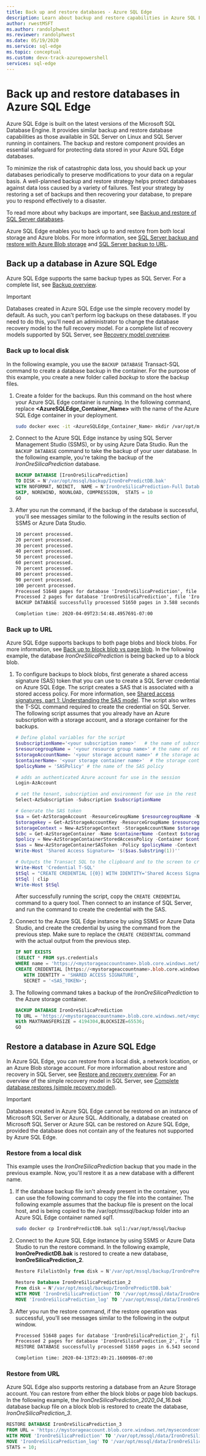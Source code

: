 ```yaml
---
title: Back up and restore databases - Azure SQL Edge
description: Learn about backup and restore capabilities in Azure SQL Edge.
author: rwestMSFT
ms.author: randolphwest
ms.reviewer: randolphwest
ms.date: 05/19/2020
ms.service: sql-edge
ms.topic: conceptual
ms.custom: devx-track-azurepowershell
services: sql-edge
---
```


# Back up and restore databases in Azure SQL Edge 

Azure SQL Edge is built on the latest versions of the Microsoft SQL Database Engine. It provides similar backup and restore database capabilities as those available in SQL Server on Linux and SQL Server running in containers. The backup and restore component provides an essential safeguard for protecting data stored in your Azure SQL Edge databases. 

To minimize the risk of catastrophic data loss, you should back up your databases periodically to preserve modifications to your data on a regular basis. A well-planned backup and restore strategy helps protect databases against data loss caused by a variety of failures. Test your strategy by restoring a set of backups and then recovering your database, to prepare you to respond effectively to a disaster.

To read more about why backups are important, see [Backup and restore of SQL Server databases](/sql/relational-databases/backup-restore/back-up-and-restore-of-sql-server-databases/).

Azure SQL Edge enables you to back up to and restore from both local storage and Azure blobs. For more information, see [SQL Server backup and restore with Azure Blob storage](/sql/relational-databases/backup-restore/sql-server-backup-and-restore-with-microsoft-azure-blob-storage-service/) and [SQL Server backup to URL](/sql/relational-databases/backup-restore/sql-server-backup-to-url).

## Back up a database in Azure SQL Edge

Azure SQL Edge supports the same backup types as SQL Server. For a complete list, see [Backup overview](/sql/relational-databases/backup-restore/backup-overview-sql-server/).

> [!IMPORTANT] 
> Databases created in Azure SQL Edge use the simple recovery model by default. As such, you can't perform log backups on these databases. If you need to do this, you'll need an administrator to change the database recovery model to the full recovery model. For a complete list of recovery models supported by SQL Server, see [Recovery model overview](/sql/relational-databases/backup-restore/recovery-models-sql-server#RMov).

### Back up to local disk

In the following example, you use the `BACKUP DATABASE` Transact-SQL command to create a database backup in the container. For the purpose of this example, you create a new folder called *backup* to store the backup files.

1. Create a folder for the backups. Run this command on the host where your Azure SQL Edge container is running. In the following command, replace **<AzureSQLEdge_Container_Name>** with the name of the Azure SQL Edge container in your deployment.

    ```bash
    sudo docker exec -it <AzureSQLEdge_Container_Name> mkdir /var/opt/mssql/backup
    ```

2. Connect to the Azure SQL Edge instance by using SQL Server Management Studio (SSMS), or by using Azure Data Studio. Run the `BACKUP DATABASE` command to take the backup of your user database. In the following example, you're taking the backup of the *IronOreSilicaPrediction* database.

    ```sql
    BACKUP DATABASE [IronOreSilicaPrediction] 
    TO DISK = N'/var/opt/mssql/backup/IronOrePredictDB.bak' 
    WITH NOFORMAT, NOINIT,  NAME = N'IronOreSilicaPrediction-Full Database Backup', 
    SKIP, NOREWIND, NOUNLOAD, COMPRESSION,  STATS = 10
    GO
    ```

3. After you run the command, if the backup of the database is successful, you'll see messages similar to the following in the results section of SSMS or Azure Data Studio.

    ```txt
    10 percent processed.
    20 percent processed.
    30 percent processed.
    40 percent processed.
    50 percent processed.
    60 percent processed.
    70 percent processed.
    80 percent processed.
    90 percent processed.
    100 percent processed.
    Processed 51648 pages for database 'IronOreSilicaPrediction', file 'IronOreSilicaPrediction' on file 1.
    Processed 2 pages for database 'IronOreSilicaPrediction', file 'IronOreSilicaPrediction_log' on file 1.
    BACKUP DATABASE successfully processed 51650 pages in 3.588 seconds (112.461 MB/sec).

    Completion time: 2020-04-09T23:54:48.4957691-07:00
    ```

### Back up to URL

Azure SQL Edge supports backups to both page blobs and block blobs. For more information, see [Back up to block blob vs page blob](/sql/relational-databases/backup-restore/sql-server-backup-to-url#blockbloborpageblob). In the following example, the database *IronOreSilicaPrediction* is being backed up to a block blob. 

1. To configure backups to block blobs, first generate a shared access signature (SAS) token that you can use to create a SQL Server credential on Azure SQL Edge. The script creates a SAS that is associated with a stored access policy. For more information, see [Shared access signatures, part 1: Understanding the SAS model](../storage/common/storage-sas-overview.md). The script also writes the T-SQL command required to create the credential on SQL Server. The following script assumes that you already have an Azure subscription with a storage account, and a storage container for the backups.

    ```PowerShell
    # Define global variables for the script  
    $subscriptionName='<your subscription name>'   # the name of subscription name you will use
    $resourcegroupName = '<your resource group name>' # the name of resource group you will use
    $storageAccountName= '<your storage account name>' # the storage account name you will use for backups
    $containerName= '<your storage container name>'  # the storage container name to which you will attach the SAS policy with its SAS token  
    $policyName = 'SASPolicy' # the name of the SAS policy  

    # adds an authenticated Azure account for use in the session
    Login-AzAccount

    # set the tenant, subscription and environment for use in the rest of
    Select-AzSubscription -Subscription $subscriptionName

    # Generate the SAS token
    $sa = Get-AzStorageAccount -ResourceGroupName $resourcegroupName -Name $storageAccountName 
    $storagekey = Get-AzStorageAccountKey -ResourceGroupName $resourcegroupName -Name $storageAccountName 
    $storageContext = New-AzStorageContext -StorageAccountName $storageAccountName -StorageAccountKey $storagekey[0].Value
    $cbc = Get-AzStorageContainer -Name $containerName -Context $storageContext
    $policy = New-AzStorageContainerStoredAccessPolicy -Container $containerName -Policy $policyName -Context $storageContext -ExpiryTime $(Get-Date).ToUniversalTime().AddYears(10) -Permission "rwld"
    $sas = New-AzStorageContainerSASToken -Policy $policyName -Context $storageContext -Container $containerName
    Write-Host 'Shared Access Signature= '$($sas.Substring(1))''

    # Outputs the Transact SQL to the clipboard and to the screen to create the credential using the Shared Access Signature  
    Write-Host 'Credential T-SQL'  
    $tSql = "CREATE CREDENTIAL [{0}] WITH IDENTITY='Shared Access Signature', SECRET='{1}'" -f $cbc.CloudBlobContainer.Uri.AbsoluteUri,$sas.Substring(1)
    $tSql | clip  
    Write-Host $tSql
    ```

    After successfully running the script, copy the `CREATE CREDENTIAL` command to a query tool. Then connect to an instance of SQL Server, and run the command to create the credential with the SAS.

2. Connect to the Azure SQL Edge instance by using SSMS or Azure Data Studio, and create the credential by using the command from the previous step. Make sure to replace the `CREATE CREDENTIAL` command with the actual output from the previous step.

    ```sql
    IF NOT EXISTS  
    (SELECT * FROM sys.credentials
    WHERE name = 'https://<mystorageaccountname>.blob.core.windows.net/<mystorageaccountcontainername>')  
    CREATE CREDENTIAL [https://<mystorageaccountname>.blob.core.windows.net/<mystorageaccountcontainername>]
       WITH IDENTITY = 'SHARED ACCESS SIGNATURE',  
       SECRET = '<SAS_TOKEN>';
    ```

3. The following command takes a backup of the *IronOreSilicaPrediction* to the Azure storage container.

    ```sql
    BACKUP DATABASE IronOreSilicaPrediction
    TO URL = 'https://<mystorageaccountname>.blob.core.windows.net/<mycontainername>/IronOreSilicaPrediction.bak'
    With MAXTRANSFERSIZE = 4194304,BLOCKSIZE=65536;  
    GO
    ```

## Restore a database in Azure SQL Edge

In Azure SQL Edge, you can restore from a local disk, a network location, or an Azure Blob storage account. For more information about restore and recovery in SQL Server, see [Restore and recovery overview](/sql/relational-databases/backup-restore/restore-and-recovery-overview-sql-server). For an overview of the simple recovery model in SQL Server, see [Complete database restores (simple recovery model)](/sql/relational-databases/backup-restore/complete-database-restores-simple-recovery-model).

> [!IMPORTANT] 
> Databases created in Azure SQL Edge cannot be restored on an instance of Microsoft SQL Server or Azure SQL. Additionally, a database created on Microsoft SQL Server or Azure SQL can be restored on Azure SQL Edge, provided the database does not contain any of the features not supported by Azure SQL Edge. 

### Restore from a local disk

This example uses the *IronOreSilicaPrediction* backup that you made in the previous example. Now, you'll restore it as a new database with a different name.

1. If the database backup file isn't already present in the container, you can use the following command to copy the file into the container. The following example assumes that the backup file is present on the local host, and is being copied to the /var/opt/mssql/backup folder into an Azure SQL Edge container named *sql1*.

    ```bash
    sudo docker cp IronOrePredictDB.bak sql1:/var/opt/mssql/backup
    ```

2. Connect to the Azure SQL Edge instance by using SSMS or Azure Data Studio to run the restore command. In the following example, **IronOrePredictDB.bak** is restored to create a new database, **IronOreSilicaPrediction_2**.

    ```sql
    Restore FilelistOnly from disk = N'/var/opt/mssql/backup/IronOrePredictDB.bak'

    Restore Database IronOreSilicaPrediction_2
    From disk = N'/var/opt/mssql/backup/IronOrePredictDB.bak'
    WITH MOVE 'IronOreSilicaPrediction' TO '/var/opt/mssql/data/IronOreSilicaPrediction_Primary_2.mdf',
    MOVE 'IronOreSilicaPrediction_log' TO '/var/opt/mssql/data/IronOreSilicaPrediction_Primary_2.ldf'
    ```

3. After you run the restore command, if the restore operation was successful, you'll see messages similar to the following in the output window. 

    ```txt
    Processed 51648 pages for database 'IronOreSilicaPrediction_2', file 'IronOreSilicaPrediction' on file 1.
    Processed 2 pages for database 'IronOreSilicaPrediction_2', file 'IronOreSilicaPrediction_log' on file 1.
    RESTORE DATABASE successfully processed 51650 pages in 6.543 seconds (61.670 MB/sec).

    Completion time: 2020-04-13T23:49:21.1600986-07:00
    ```

### Restore from URL

Azure SQL Edge also supports restoring a database from an Azure Storage account. You can restore from either the block blobs or page blob backups. In the following example, the *IronOreSilicaPrediction_2020_04_16.bak* database backup file on a block blob is restored to create the database, *IronOreSilicaPrediction_3*.

```sql
RESTORE DATABASE IronOreSilicaPrediction_3
FROM URL = 'https://mystorageaccount.blob.core.windows.net/mysecondcontainer/IronOreSilicaPrediction_2020_04_16.bak'
WITH MOVE 'IronOreSilicaPrediction' TO '/var/opt/mssql/data/IronOreSilicaPrediction_Primary_3.mdf', 
MOVE 'IronOreSilicaPrediction_log' TO '/var/opt/mssql/data/IronOreSilicaPrediction_Primary_3.ldf',
STATS = 10;
```

